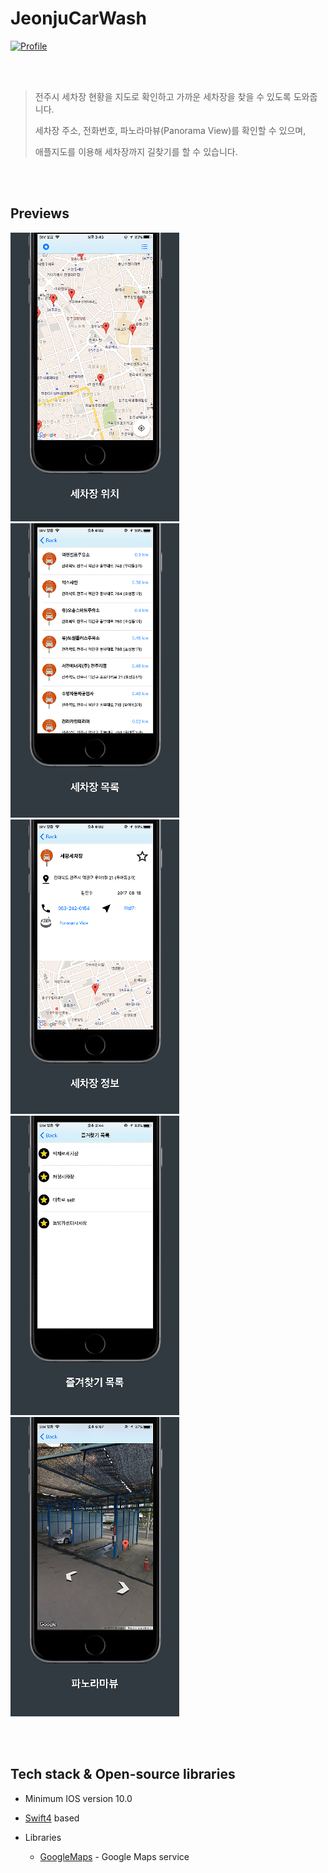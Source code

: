 # JeonjuCarWash

<p>
  <a href="https://github.com/cacao1562"><img alt="Profile" src="https://img.shields.io/badge/Profile-cacao1562-lightgrey.svg"/></a>
</p>

<br></br>

> 전주시 세차장 현황을 지도로 확인하고 가까운 세차장을 찾을 수 있도록 도와줍니다. <br>
> 
> 세차장 주소, 전화번호, 파노라마뷰(Panorama View)를 확인할 수 있으며, <br>
> 
> 애플지도를 이용해 세차장까지 길찾기를 할 수 있습니다.

<br></br>

## Previews
![image](./previews/carwash1.png)
![image](./previews/carwash2.png)
![image](./previews/carwash3.png)
![image](./previews/carwash4.png)
![image](./previews/carwash5.png)

<br></br>

## Tech stack & Open-source libraries
- Minimum IOS version 10.0
- [Swift4](https://swift.org/blog/swift-4-0-released/) based

- Libraries
  - [GoogleMaps](https://developers.google.com/maps/documentation/ios-sdk/overview) - Google Maps service

